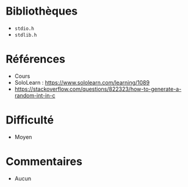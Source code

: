 # Bibliothèques
* `stdio.h`
* `stdlib.h`

# Références
* Cours
* SoloLearn : https://www.sololearn.com/learning/1089
* https://stackoverflow.com/questions/822323/how-to-generate-a-random-int-in-c

# Difficulté
* Moyen 

# Commentaires
* Aucun
